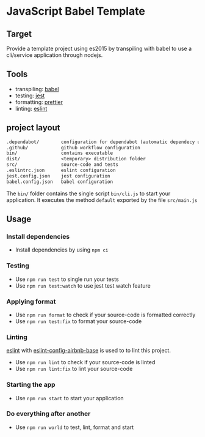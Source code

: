 # JavaScript Babel Template

## Target

Provide a template project using es2015 by transpiling with babel to use a cli/service application through nodejs.

## Tools

- transpiling: [babel](https://babeljs.io/)
- testing: [jest](https://jestjs.io/)
- formatting: [prettier](https://prettier.io/)
- linting: [eslint](https://eslint.org/)

## project layout

```txt
.dependabot/        configuration for dependabot (automatic dependecy updates)
.github/            github workflow configuration
bin/                contains executable
dist/               <temporary> distribution folder
src/                source-code and tests
.eslintrc.json      eslint configuration
jest.config.json    jest configuration
babel.config.json   babel configuration
```

The `bin/` folder contains the single script `bin/cli.js` to start your application. It executes the method `default` exported by the file `src/main.js`

## Usage

### Install dependencies

- Install dependencies by using `npm ci`

### Testing

- Use `npm run test` to single run your tests
- Use `npm run test:watch` to use jest test watch feature

### Applying format

- Use `npm run format` to check if your source-code is formatted correctly
- Use `npm run test:fix` to format your source-code

### Linting

[eslint](https://eslint.org/) with [eslint-config-airbnb-base](https://github.com/airbnb/javascript) is used to to lint this project.

- Use `npm run lint` to check if your source-code is linted
- Use `npm run lint:fix` to lint your source-code

### Starting the app

- Use `npm run start` to start your application

### Do everything after another

- Use `npm run world` to test, lint, format and start
